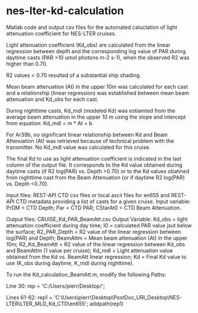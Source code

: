 # nes-lter-kd-calculation

Matlab code and output csv files for the automated caluclation of light attenuation coefficient for NES-LTER cruises.

Light attenuation coefficient (Kd_obs) are calculated from the linear regression between depth and the corresponding log value of PAR during daytime casts (PAR >10 umol photons m-2 s-1), when the observed R2 was higher than 0.70.

R2 values < 0.70 resulted of a substantial ship shading.

Mean beam attenuation (At) in the upper 10m was calculated for each cast and a relationship (linear regression) was established between mean beam attenuation and Kd_obs for each cast.

During nighttime casts, Kd_mdl (modeled Kd) was estiamted from the average beam attenuation in the upper 10 m using the slope and intercept from equation:
Kd_mdl = m * At + b

For Ar39b, no significant linear relationship between Kd and Beam Attenuation (At) was retrieved because of technical problem with the transmitter. No Kd_mdl value was calculated for this cruise.

The final Kd to use as light attenuation coefficient is indicated in the last column of the output file. It corresponds to the Kd value obtained during daytime casts (if R2 log(PAR) vs. Depth >0.70) or to the Kd values obatined from nighttime cast from the Beam Attenuation (or if daytime R2 log(PAR) vs. Depth <0.70).

Input files: REST-API CTD csv files or local ascii files for en655 and REST-API CTD metadata providing a list of casts for a given cruise.
Input variable: PrDM = CTD Depth; Par = CTD PAR; CStarAt0 = CTD Beam Attenuation.

Output files: CRUISE_Kd_PAR_BeamAtt.csv
Output Variable: Kd_obs = light attenuation coefficient during day time; I0 = calculated PAR value jsut below the surface; R2_PAR_Depth = R2 value of the linear regression between log(PAR) and Depth; BeamAttm = Mean beam attenuation (At) in the upper 10m;  R2_Kd_BeamAtt = R2 value of the linear regression between Kd_obs and BeamAttm (1 value per cruise); Kd_mdl = Light attenuation value obtained from the Kd vs. BeamAtt linear regression; Kd = Final Kd value to use (K_obs during daytime, K_mdl during nighttime). 

To run the Kd_calculation_BeamAtt.m, modify the following Paths:

Line 30: 
rep = 'C:/Users/pierr/Desktop/';

Lines 61-62: 
rep1 = 'C:\Users\pierr\Desktop\PostDoc_URI_Desktop\NES-LTER\LTER_MLD_Kd_CTD\en655\';
addpath(rep1)
